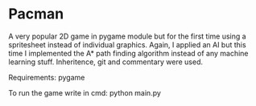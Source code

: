 # Pacman
A very popular 2D game in pygame module but for the first time using a spritesheet instead of individual graphics. Again, I applied an AI but this time I implemented the A* path finding algorithm instead of any machine learning stuff. Inheritence, git and commentary were used.

Requirements: pygame

To run the game write in cmd: python main.py
